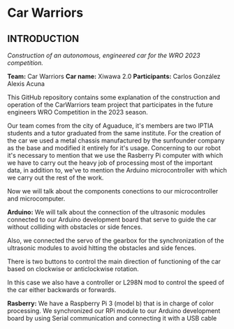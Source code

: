# Car Warriors

## INTRODUCTION
 
_Construction of an autonomous, engineered car for the WRO 2023 competition._

**Team:** Car Warriors
**Car name:** Xiwawa 2.0
**Participants:** Carlos González
              Alexis Acuna


This GitHub repository contains some explanation of the construction and operation of the CarWarriors team project that participates in the future engineers WRO Competition in the 2023 season.

Our team comes from the city of Aguaduce, it's members are two IPTIA students and a tutor graduated from the same institute. For the creation of the car we used a metal chassis manufactured by the sunfounder company as the base and modified it entirely for it's usage. Concerning to our robot it's necessary to mention that we use the Rasberry Pi computer with which we have to carry out the heavy job of processing most of the important data, in addition to, we've to mention the Arduino microcontroller with which we carry out the rest of the work.

Now we will talk about the components conections to our microcontroller and microcomputer.

**Arduino:**
We will talk about the connection of the ultrasonic modules connected to our Arduino development board that serve to guide the car without colliding with obstacles or side fences.

Also, we connected the servo of the gearbox for the synchronization of the ultrasonic modules to avoid hitting the obstacles and side fences.

There is two buttons to control the main direction of functioning of the car based on clockwise or anticlockwise rotation.

In this case we also have a controller or L298N mod to control the speed of the car either backwards or forwards.

**Rasberry:**
We have a Raspberry Pi 3 (model b) that is in charge of color processing. We synchronized our RPi module to our Arduino development board by using Serial communication and connecting it with a USB cable
